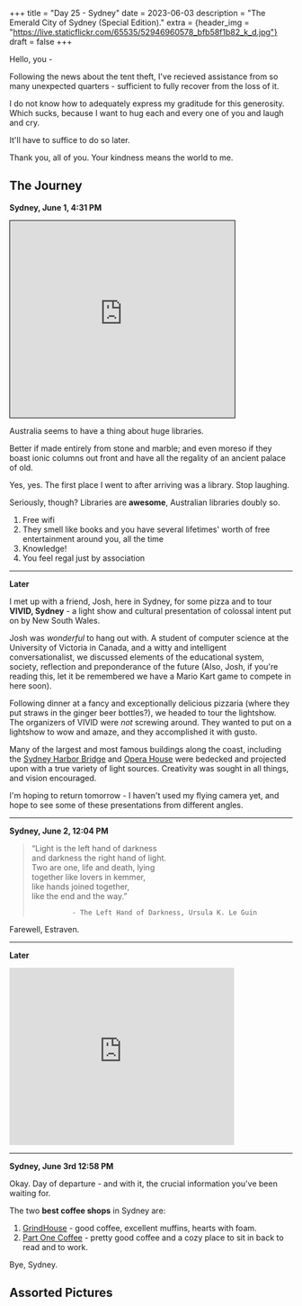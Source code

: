 +++
title = "Day 25 - Sydney"
date = 2023-06-03
description = "The Emerald City of Sydney (Special Edition)."
extra = {header_img = "https://live.staticflickr.com/65535/52946960578_bfb58f1b82_k_d.jpg"}
draft = false
+++

Hello, you -

Following the news about the tent theft, I've recieved assistance from so many unexpected quarters - sufficient to fully recover from the loss of it.  

I do not know how to adequately express my graditude for this generosity. Which sucks, because I want to hug each and every one of you and laugh and cry. 

It'll have to suffice to do so later. 

Thank you, all of you. Your kindness means the world to me.

## The Journey

**Sydney, June 1, 4:31 PM**

<iframe width="400" height="350" frameborder="0" scrolling="no" marginheight="0" marginwidth="0" src="https://www.openstreetmap.org/export/embed.html?bbox=151.2123227119446%2C-33.867052656439476%2C151.21414661407474%2C-33.8656540096547&amp;layer=mapnik&amp;marker=-33.866353335911285%2C151.21323466300964" style="border: 1px solid black"></iframe>

Australia seems to have a thing about huge libraries.

Better if made entirely from stone and marble; and even moreso if they boast ionic columns out front and have all the regality of an ancient palace of old.

<div class="gallery">
    <a href="https://live.staticflickr.com/65535/52946886265_2276d5e39e_k_d.jpg" data-ngthumb="https://live.staticflickr.com/65535/52946886265_5f7a782382_c_d.jpg"></a>
    <a href="https://live.staticflickr.com/65535/52946960518_5ddd6e88f5_k_d.jpg" data-ngthumb="https://live.staticflickr.com/65535/52946960518_b498f5bf37_c_d.jpg"></a>
</div>

Yes, yes. The first place I went to after arriving was a library. Stop laughing. 

Seriously, though? Libraries are **awesome**, Australian libraries doubly so. 

1. Free wifi
2. They smell like books and you have several lifetimes' worth of free entertainment around you, all the time
3. Knowledge!
4. You feel regal just by association

--- 

**Later**

I met up with a friend, Josh, here in Sydney, for some pizza and to tour **VIVID, Sydney** - a light show and cultural presentation of colossal intent put on by New South Wales.

<div class="gallery">
    <a href="https://live.staticflickr.com/65535/52946639919_1740af57ae_o_d.jpg" data-ngthumb="https://live.staticflickr.com/65535/52946639919_23a520b873_c_d.jpg"></a>
</div>

Josh was *wonderful* to hang out with. A student of computer science at the University of Victoria in Canada, and a witty and intelligent conversationalist, we discussed elements of the educational system, society, reflection and preponderance of the future (Also, Josh, if you're reading this, let it be remembered we have a Mario Kart game to compete in here soon).

Following dinner at a fancy and exceptionally delicious pizzaria (where they put straws in the ginger beer bottles?), we headed to tour the lightshow. 

<div class="gallery">
    <a href="https://live.staticflickr.com/65535/52946494621_4099810821_o_d.jpg" data-ngthumb="https://live.staticflickr.com/65535/52946494621_c146d01b3d_c_d.jpg"></a>
</div>
<div class="gallery" style="margin-top: -1em;">
    <a href="https://live.staticflickr.com/65535/52946883290_8ecd506d30_o_d.jpg" data-ngthumb="https://live.staticflickr.com/65535/52946883290_61d877b3ff_c_d.jpg"></a>
    <a href="https://live.staticflickr.com/65535/52946960078_c56109031d_o_d.jpg" data-ngthumb="https://live.staticflickr.com/65535/52946960078_4302db090e_c_d.jpg"></a>
</div>

The organizers of VIVID were *not* screwing around. They wanted to put on a lightshow to wow and amaze, and they accomplished it with gusto. 

<div class="gallery">
    <a href="https://live.staticflickr.com/65535/52946883220_a89c090b16_o_d.jpg" data-ngthumb="https://live.staticflickr.com/65535/52946883220_6912f2cc2e_c_d.jpg"></a>
    <a href="https://live.staticflickr.com/65535/52946494271_3d232de20e_o_d.jpg" data-ngthumb="https://live.staticflickr.com/65535/52946494271_7fa3e4ee0e_c_d.jpg"></a>
    <a href="https://live.staticflickr.com/65535/52945898532_f3941d7f90_o_d.jpg" data-ngthumb="https://live.staticflickr.com/65535/52945898532_874d5d50b3_c_d.jpg"></a>
</div>

Many of the largest and most famous buildings along the coast, including the [Sydney Harbor Bridge](https://en.wikipedia.org/wiki/Sydney_Harbour_Bridge) and [Opera House](https://en.wikipedia.org/wiki/Sydney_Opera_House) were bedecked and projected upon with a true variety of light sources. Creativity was sought in all things, and vision encouraged. 

<div class="gallery">
    <a href="https://live.staticflickr.com/65535/52946494251_7740c6f6c6_o_d.jpg" data-ngthumb="https://live.staticflickr.com/65535/52946494251_b1658f5049_c_d.jpg"></a>
    <a href="https://live.staticflickr.com/65535/52946494291_e75cd427c0_o_d.jpg" data-ngthumb="https://live.staticflickr.com/65535/52946494291_937f67bb07_c_d.jpg"></a>
</div>

I'm hoping to return tomorrow - I haven't used my flying camera yet, and hope to see some of these presentations from different angles. 

---

**Sydney, June 2, 12:04 PM**

> “Light is the left hand of darkness<br>
> and darkness the right hand of light.<br>
> Two are one, life and death, lying<br>
> together like lovers in kemmer,<br>
> like hands joined together,<br>
> like the end and the way.” 
>
>               - The Left Hand of Darkness, Ursula K. Le Guin

Farewell, Estraven. 

---

**Later**

<div class="gallery">
    <a href="https://live.staticflickr.com/65535/52946960578_6838ba5299_o_d.jpg" data-ngthumb="https://live.staticflickr.com/65535/52946960578_a92656719a_c_d.jpg"></a>
</div>

<iframe width="400" height="315" src="https://www.youtube.com/embed/cdy07_neuXg" title="YouTube video player" frameborder="0" allow="accelerometer; autoplay; clipboard-write; encrypted-media; gyroscope; picture-in-picture; web-share" allowfullscreen></iframe>

---

**Sydney, June 3rd 12:58 PM**

Okay. Day of departure - and with it, the crucial information you've been waiting for. 

<div class="gallery">
    <a href="https://media.tenor.com/74B6Qp_1gOkAAAAC/behold-look.gif" data-ngthumb="https://media.tenor.com/74B6Qp_1gOkAAAAC/behold-look.gif"></a>
</div>

The two **best coffee shops** in Sydney are:

1. [GrindHouse](https://goo.gl/maps/Gg3Bhd6w4c9bnbcX6?coh=178573&entry=tt) - good coffee, excellent muffins, hearts with foam. 
2. [Part One Coffee](https://goo.gl/maps/FJJRSu8FK8mD7bMj7?coh=178573&entry=tt) - pretty good coffee and a cozy place to sit in back to read and to work. 

Bye, Sydney. 

## Assorted Pictures

<div class="gallery">
    <a href="https://live.staticflickr.com/65535/52946640179_f1b2f6ea88_o_d.jpg" data-ngthumb="https://live.staticflickr.com/65535/52946640179_a53e828dea_c_d.jpg"></a>
    <a href="https://live.staticflickr.com/65535/52946960153_d3a8c80030_o_d.jpg" data-ngthumb="https://live.staticflickr.com/65535/52946960153_36e4c0ffeb_c_d.jpg"></a>
    <a href="https://live.staticflickr.com/65535/52946494646_330ce82b0f_o_d.jpg" data-ngthumb="https://live.staticflickr.com/65535/52946494646_6a37e2c479_c_d.jpg"></a>
    <a href="https://live.staticflickr.com/65535/52946639834_a458b6518b_o_d.jpg" data-ngthumb="https://live.staticflickr.com/65535/52946639834_52f95477fd_c_d.jpg"></a>
    <a href="https://live.staticflickr.com/65535/52946640154_ddef2d076a_o_d.jpg" data-ngthumb="https://live.staticflickr.com/65535/52946640154_1fc47c7071_c_d.jpg"></a>
    <a href="https://live.staticflickr.com/65535/52946494411_02978b89c1_o_d.jpg" data-ngthumb="https://live.staticflickr.com/65535/52946494411_ef22aaca34_c_d.jpg"></a>
</div>
